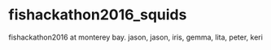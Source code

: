 # fishackathon2016_squids
fishackathon2016 at monterey bay. jason, jason, iris, gemma, lita, peter, keri
